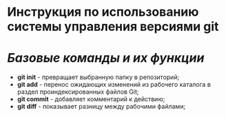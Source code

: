 # Инструкция по использованию системы управления версиями git

# *Базовые команды и их функции* 

* **git init** - превращает выбранную папку в репозиторий;
* **git add** - перенос ожидающих изменений из рабочего каталога в раздел проиндексированных файлов Git;
* **git commit** - добавляет комментарий к действию;
* **git diff** - показывает разницу между рабочими файлами;